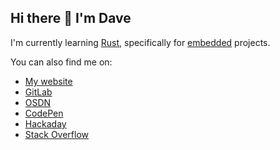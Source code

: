 ## Hi there 👋 I'm Dave

I'm currently learning [Rust](https://www.rust-lang.org/), specifically for [embedded](https://embassy.dev/) projects.

You can also find me on:
- [My website](https://whitelynx.github.io/)
- [GitLab](https://gitlab.com/whitelynx/)
- [OSDN](https://osdn.net/users/whitelynx/)
- [CodePen](https://codepen.io/whitelynx/)
- [Hackaday](https://hackaday.io/whitelynx)
- [Stack Overflow](https://stackoverflow.com/users/677694/codermonkeyfuel)
<!--
**whitelynx/whitelynx** is a ✨ _special_ ✨ repository because its `README.md` (this file) appears on your GitHub profile.

Here are some ideas to get you started:

- 🔭 I’m currently working on ...
- 🌱 I’m currently learning ...
- 👯 I’m looking to collaborate on ...
- 🤔 I’m looking for help with ...
- 💬 Ask me about ...
- 📫 How to reach me: ...
- 😄 Pronouns: ...
- ⚡ Fun fact: ...
-->
